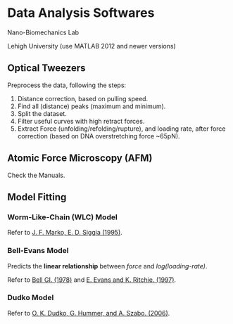 # Data Analysis Softwares

  Nano-Biomechanics Lab

  Lehigh University (use MATLAB 2012 and newer versions)

## Optical Tweezers
Preprocess the data, following the steps:
1. Distance correction, based on pulling speed.
2. Find all (distance) peaks (maximum and minimum).
3. Split the dataset.
4. Filter useful curves with high retract forces.
5. Extract Force (unfolding/refolding/rupture), and loading rate, after force correction (based on DNA overstretching force ~65pN).

## Atomic Force Microscopy (AFM)
Check the Manuals.

## Model Fitting
### Worm-Like-Chain (WLC) Model

  Refer to [J. F. Marko, E. D. Siggia (1995)](http://www.physics.rockefeller.edu/siggia/Publications/1990-9_files/markoMacromol1995.pdf).

### Bell-Evans Model

  Predicts the **linear relationship** between *force* and *log(loading-rate)*.

  Refer to [Bell GI. (1978)](https://www.ncbi.nlm.nih.gov/pubmed/347575) and [E. Evans and K. Ritchie. (1997)](https://www.ncbi.nlm.nih.gov/pmc/articles/PMC1184350/).

### Dudko Model

  Refer to [O. K. Dudko, G. Hummer, and A. Szabo. (2006)](https://www.ncbi.nlm.nih.gov/pubmed/16605793).
